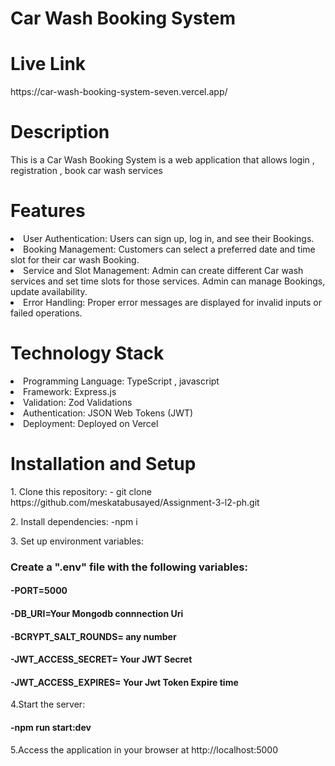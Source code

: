 # Car Wash Booking System
# Live Link
<p>https://car-wash-booking-system-seven.vercel.app/</p>

# Description
<p>This is a Car Wash Booking System is a web application that allows login , registration , book car wash services</p>

# Features
 <li>User Authentication: Users can sign up, log in, and see their Bookings.</li>
 <li>Booking Management: Customers can select a preferred date and time slot for their car wash Booking.</li>
 <li>Service and Slot Management: Admin can create different Car wash services and set time slots for those services. Admin can manage Bookings, update availability.</li>
 <li>Error Handling: Proper error messages are displayed for invalid inputs or failed operations.</li>
 
 # Technology Stack
 <li>Programming Language: TypeScript , javascript</li>
 <li>Framework: Express.js</li>
 <li>Validation: Zod Validations</li>
 <li>Authentication: JSON Web Tokens (JWT)</li>
 <li>Deployment: Deployed on Vercel</li>

   
 # Installation and Setup

 <p>1. Clone this repository: - git clone https://github.com/meskatabusayed/Assignment-3-l2-ph.git</p>
<p>2. Install dependencies: -npm i</p>
<p>3. Set up environment variables:</p> 

### Create a ".env" file with the following variables:
#### -PORT=5000
#### -DB_URI=Your Mongodb connnection Uri
#### -BCRYPT_SALT_ROUNDS= any number
#### -JWT_ACCESS_SECRET= Your JWT Secret
#### -JWT_ACCESS_EXPIRES= Your Jwt Token Expire time
<p>4.Start the server:</p>

#### -npm run start:dev 

<p>5.Access the application in your browser at http://localhost:5000</p>